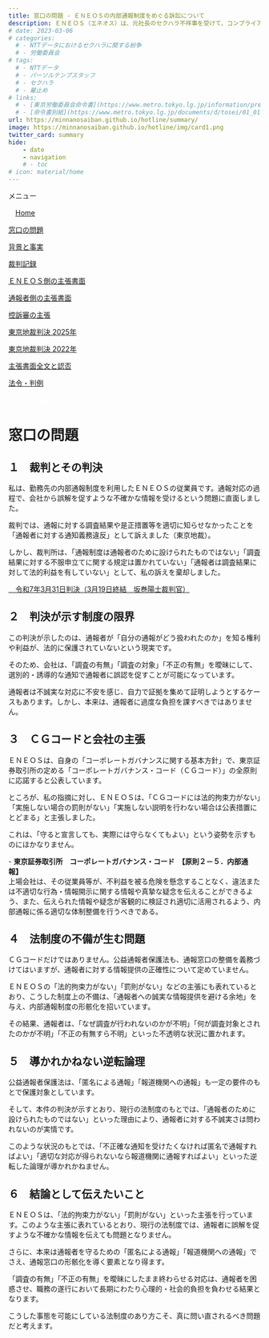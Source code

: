 ```yaml
---
title: 窓口の問題 - ＥＮＥＯＳの内部通報制度をめぐる訴訟について
description: ＥＮＥＯＳ（エネオス）は、元社長のセクハラ不祥事を受けて、コンプライアンス徹底を表明しておりますが、通報窓口における対応には問題があるといえます。内部通報制度をめぐる訴訟について、山田悠一郎裁判官・坂巻陽士裁判官の判決文を通じて、公益通報に関する問題を検証していきます。
# date: 2023-03-06
# categories:
  # - NTTデータにおけるセクハラに関する紛争
  # - 労働委員会
# tags:
  # - NTTデータ
  # - パーソルテンプスタッフ
  # - セクハラ
  # - 雇止め
# links:
  # - [東京労働委員会命令書](https://www.metro.tokyo.lg.jp/information/press/2024/03/2024030701)
  # - [命令書別紙](https://www.metro.tokyo.lg.jp/documents/d/tosei/01_01b_02)
url: https://minnanosaiban.github.io/hotline/summary/
image: https://minnanosaiban.github.io/hotline/img/card1.png
twitter_card: summary
hide:
    - date
    - navigation
    # - toc
# icon: material/home
---
```


<div class="hamburger" onclick="toggleMenu()"> <i class="fa-solid fa-bars"></i> メニュー</div>
<div id="mobileMenu" class="mobile-menu">
<p class="smaller">
<i class="fa-solid fa-house"></i>　<a href="https://minnanosaiban.github.io/hotline/" class="arrow-link">Home</a></p>
<p class="smaller">
<i class="bi bi-chevron-compact-right"></i> <a href="https://minnanosaiban.github.io/hotline/summary/" class="arrow-link">窓口の問題</a></p>
<p class="smaller">
<i class="bi bi-chevron-compact-right"></i> <a href="https://minnanosaiban.github.io/hotline/fact/" class="arrow-link">背景と事実</a></p>
<p class="smaller">
<i class="bi bi-chevron-compact-right"></i> <a href="https://minnanosaiban.github.io/hotline/trial/" class="arrow-link">裁判記録</a></p>
<p class="smaller pad1">
<i class="bi bi-chevron-compact-right"></i> <a href="https://minnanosaiban.github.io/hotline/trial/eneos/" class="arrow-link">ＥＮＥＯＳ側の主張書面</a></p>
<p class="smaller pad1">
<i class="bi bi-chevron-compact-right"></i> <a href="https://minnanosaiban.github.io/hotline/trial/whistleblower/" class="arrow-link">通報者側の主張書面</a></p>
<p class="smaller pad1">
<i class="bi bi-chevron-compact-right"></i> <a href="https://minnanosaiban.github.io/hotline/trial/appeal/" class="arrow-link">控訴審の主張</a></p>
<p class="smaller pad1">
<i class="bi bi-chevron-compact-right"></i> <a href="https://minnanosaiban.github.io/hotline/trial/judgement_2025/" class="arrow-link">東京地裁判決 2025年</a></p>
<p class="smaller pad1">
<i class="bi bi-chevron-compact-right"></i> <a href="https://minnanosaiban.github.io/hotline/trial/judgement_2022/" class="arrow-link">東京地裁判決 2022年</a></p>
<p class="smaller pad1">
<i class="bi bi-chevron-compact-right"></i> <a href="https://minnanosaiban.github.io/eneos-saiban/argument.html" class="arrow-link">主張書面全文と認否</a></p>
<p class="smaller pad1">
<i class="bi bi-chevron-compact-right"></i> <a href="https://minnanosaiban.github.io/hotline/trial/docu/" class="arrow-link">法令・判例</a></p>
</div>

<p class="base64">
  <a href="https://minnanosaiban.github.io/hotline/summary/summary.pdf"
     target="_blank" class="x-share" style="color: #FFFFFF;">
    <span style="color: var(--md-accent-color) !important;"><b>ＰＤＦ</b></span> で表示
  </a>
  <a href="https://twitter.com/share?url=https://minnanosaiban.github.io/hotline/summary/ &text=窓口の問題 - ＥＮＥＯＳの内部通報制度をめぐる訴訟について"
     target="_blank" class="x-share" style="color: #FFFFFF;">
    <i class="fa-brands fa-x-twitter"></i> でシェア
  </a>
</p>

<div class="width-40 base64" markdown>

# 窓口の問題

## １　裁判とその判決
<p class="margin02">
私は、勤務先の内部通報制度を利用したＥＮＥＯＳの従業員です。通報対応の過程で、会社から誤解を促すような不確かな情報を受けるという問題に直面しました。
</p>
<p class="margin02">
裁判では、通報に対する調査結果や是正措置等を適切に知らせなかったことを「通報者に対する通知義務違反」として訴えました（東京地裁）。
</p>
<p class="margin02">
しかし、裁判所は、「通報制度は通報者のために設けられたものではない」「調査結果に対する不服申立てに関する規定は置かれていない」「通報者は調査結果に対して法的利益を有していない」として、私の訴えを棄却しました。
</p>
<p class="margin02 smaller">
<a href="https://minnanosaiban.github.io/eneos-saiban/_static/eneos_judgment_2025.03.31.pdf" class="arrow-link" >
<span class="arrow2"><i class="bi bi-file-pdf"></i>　</span>令和7年3月31日判決（3月19日終結　坂巻陽士裁判官）</a>
</p>

## ２　判決が示す制度の限界
<p class="margin02">
この判決が示したのは、通報者が「自分の通報がどう扱われたのか」を知る権利や利益が、法的に保護されていないという現実です。
</p>
<p class="margin02">
そのため、会社は、「調査の有無」「調査の対象」「不正の有無」を曖昧にして、選別的・誘導的な通知で通報者に誤認を促すことが可能になっています。
</p>
<p class="margin02">
通報者は不誠実な対応に不安を感じ、自力で証拠を集めて証明しようとするケースもあります。しかし、本来は、通報者に過度な負担を課すべきではありません。
</p>

## ３　ＣＧコードと会社の主張
<p class="margin02">
ＥＮＥＯＳは、自身の「コーポレートガバナンスに関する基本方針」で、東京証券取引所の定める「コーポレートガバナンス・コード（ＣＧコード）」の全原則に応諾すると公表しています。
</p>
<p class="margin02">
ところが、私の指摘に対し、ＥＮＥＯＳは、「ＣＧコードには法的拘束力がない」「実施しない場合の罰則がない」「実施しない説明を行わない場合は公表措置にとどまる」と主張しました。
</p>
<p class="margin02">
これは、「守ると宣言しても、実際には守らなくてもよい」という姿勢を示すものにほかなりません。
</p>
<div class="margin02 margin04" markdown>
 - <b>東京証券取引所　コーポレートガバナンス・コード　【原則２－５．内部通報】</b><br>上場会社は、その従業員等が、不利益を被る危険を懸念することなく、違法または不適切な行為・情報開示に関する情報や真摯な疑念を伝えることができるよう、また、伝えられた情報や疑念が客観的に検証され適切に活用されるよう、内部通報に係る適切な体制整備を行うべきである。
</div>

## ４　法制度の不備が生む問題
<p class="margin02">
ＣＧコードだけではありません。公益通報者保護法も、通報窓口の整備を義務づけてはいますが、通報者に対する情報提供の正確性について定めていません。
</p>
<p class="margin02">
ＥＮＥＯＳの「法的拘束力がない」「罰則がない」などの主張にも表れているとおり、こうした制度上の不備は、「通報者への誠実な情報提供を避ける余地」を与え、内部通報制度の形骸化を招いています。
</p>
<p class="margin02">
その結果、通報者は、「なぜ調査が行われないのかが不明」「何が調査対象とされたのかが不明」「不正の有無すら不明」といった不透明な状況に置かれます。
</p>

## ５　導かれかねない逆転論理
<p class="margin02">
公益通報者保護法は、「匿名による通報」「報道機関への通報」も一定の要件のもとで保護対象としています。
</p>
<p class="margin02">
そして、本件の判決が示すとおり、現行の法制度のもとでは、「通報者のために設けられたものではない」といった理由により、通報者に対する不誠実さは問われないのが実情です。
</p>
<p class="margin02">
このような状況のもとでは、「不正確な通知を受けたくなければ匿名で通報すればよい」「適切な対応が得られないなら報道機関に通報すればよい」といった逆転した論理が導かれかねません。
</p>

## ６　結論として伝えたいこと
<p class="margin02">
ＥＮＥＯＳは、「法的拘束力がない」「罰則がない」といった主張を行っています。このような主張に表れているとおり、現行の法制度では、通報者に誤解を促すような不確かな情報を伝えても問題となりません。
</p>
<p class="margin02">
さらに、本来は通報者を守るための「匿名による通報」「報道機関への通報」でさえ、通報窓口の形骸化を導く要素となり得ます。
</p>
<p class="margin02">
「調査の有無」「不正の有無」を曖昧にしたまま終わらせる対応は、通報者を困惑させ、職務の遂行において長期にわたり心理的・社会的負担を負わせる結果となります。
</p>
<p class="margin02">
こうした事態を可能にしている法制度のあり方こそ、真に問い直されるべき問題だと考えます。
</p>
</div>